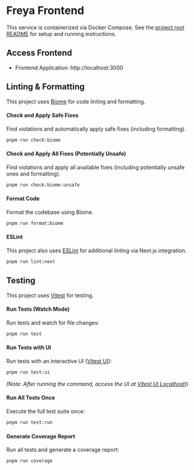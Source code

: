 # Freya Frontend

This service is containerized via Docker Compose. See the [project root README](../README.md) for setup and running instructions.

## Access Frontend

- Frontend Application: http://localhost:3000

## Linting & Formatting

This project uses [Biome][] for code linting and formatting.

#### Check and Apply Safe Fixes
Find violations and automatically apply safe fixes (including formatting).

```bash
pnpm run check:biome
```

#### Check and Apply All Fixes (Potentially Unsafe)
Find violations and apply all available fixes (including potentially unsafe ones and formatting).

```bash
pnpm run check:biome:unsafe
```

#### Format Code
Format the codebase using Biome.

```bash
pnpm run format:biome
```

#### ESLint

This project also uses [ESLint][] for additional linting via Next.js integration.

```bash
pnpm run lint:next
```

## Testing

This project uses [Vitest][] for testing.

#### Run Tests (Watch Mode)
Run tests and watch for file changes:
```bash
pnpm run test
```

#### Run Tests with UI
Run tests with an interactive UI ([Vitest UI][]):
```bash
pnpm run test:ui
```
*(Note: After running the command, access the UI at [Vitest UI Localhost][])*)

#### Run All Tests Once
Execute the full test suite once:
```bash
pnpm run test:run
```

#### Generate Coverage Report
Run all tests and generate a coverage report:
```bash
pnpm run coverage
```

[Biome]: https://biomejs.dev/
[ESLint]: https://eslint.org/
[Vitest]: https://vitest.dev/
[Vitest UI]: https://vitest.dev/guide/ui
[Vitest UI Localhost]: http://localhost:51204/__vitest__/
